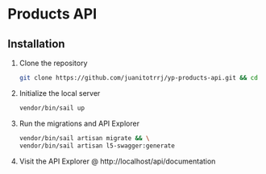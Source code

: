 # Products API

## Installation
1. Clone the repository
   ```bash
   git clone https://github.com/juanitotrrj/yp-products-api.git && cd yp-products-api
   ```
1. Initialize the local server
   ```bash
   vendor/bin/sail up
   ```
1. Run the migrations and API Explorer
   ```bash
   vendor/bin/sail artisan migrate && \
   vendor/bin/sail artisan l5-swagger:generate
   ```
1. Visit the API Explorer @ http://localhost/api/documentation
